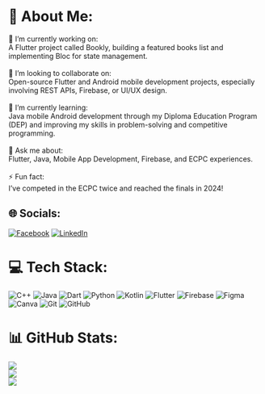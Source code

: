 # 💫 About Me:
🔭 I’m currently working on:<br>A Flutter project called Bookly, building a featured books list and implementing Bloc for state management.<br><br>🤝 I’m looking to collaborate on:<br>Open-source Flutter and Android mobile development projects, especially involving REST APIs, Firebase, or UI/UX design.<br><br>🌱 I’m currently learning:<br>Java mobile Android development through my Diploma Education Program (DEP) and improving my skills in problem-solving and competitive programming.<br><br>💬 Ask me about:<br>Flutter, Java, Mobile App Development, Firebase, and ECPC experiences.<br><br>⚡ Fun fact:<br>I’ve competed in the ECPC twice and reached the finals in 2024!


## 🌐 Socials:
[![Facebook](https://img.shields.io/badge/Facebook-%231877F2.svg?logo=Facebook&logoColor=white)](https://facebook.com/https://www.facebook.com/profile.php?id=100090430537950) [![LinkedIn](https://img.shields.io/badge/LinkedIn-%230077B5.svg?logo=linkedin&logoColor=white)](https://linkedin.com/in/www.linkedin.com/in/sayed-mostafa2004) 

# 💻 Tech Stack:
![C++](https://img.shields.io/badge/c++-%2300599C.svg?style=for-the-badge&logo=c%2B%2B&logoColor=white) ![Java](https://img.shields.io/badge/java-%23ED8B00.svg?style=for-the-badge&logo=openjdk&logoColor=white) ![Dart](https://img.shields.io/badge/dart-%230175C2.svg?style=for-the-badge&logo=dart&logoColor=white) ![Python](https://img.shields.io/badge/python-3670A0?style=for-the-badge&logo=python&logoColor=ffdd54) ![Kotlin](https://img.shields.io/badge/kotlin-%237F52FF.svg?style=for-the-badge&logo=kotlin&logoColor=white) ![Flutter](https://img.shields.io/badge/Flutter-%2302569B.svg?style=for-the-badge&logo=Flutter&logoColor=white) ![Firebase](https://img.shields.io/badge/firebase-a08021?style=for-the-badge&logo=firebase&logoColor=ffcd34) ![Figma](https://img.shields.io/badge/figma-%23F24E1E.svg?style=for-the-badge&logo=figma&logoColor=white) ![Canva](https://img.shields.io/badge/Canva-%2300C4CC.svg?style=for-the-badge&logo=Canva&logoColor=white) ![Git](https://img.shields.io/badge/git-%23F05033.svg?style=for-the-badge&logo=git&logoColor=white) ![GitHub](https://img.shields.io/badge/github-%23121011.svg?style=for-the-badge&logo=github&logoColor=white)
# 📊 GitHub Stats:
![](https://github-readme-stats.vercel.app/api?username=sayedmostaf&theme=dark&hide_border=false&include_all_commits=false&count_private=false)<br/>
![](https://github-readme-streak-stats.herokuapp.com/?user=sayedmostaf&theme=dark&hide_border=false)<br/>
![](https://github-readme-stats.vercel.app/api/top-langs/?username=sayedmostaf&theme=dark&hide_border=false&include_all_commits=false&count_private=false&layout=compact)

<!-- Proudly created with GPRM ( https://gprm.itsvg.in ) -->
